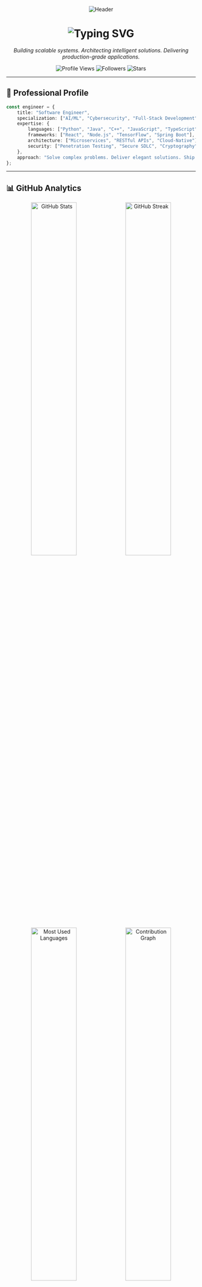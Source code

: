 <!-- 🌌 GitHub Profile Banner -->
<p align="center">
  <img src="https://github.com/mohamedalrashadi/mohamedalrashadi/blob/main/github-header-banner.png" alt="Header" />
</p>

<h1 align="center">
  <img src="https://readme-typing-svg.herokuapp.com?font=Fira+Code&weight=600&size=28&pause=1000&color=58A6FF&center=true&vCenter=true&width=600&lines=Mohammed+Al+Rashadi;Software+Engineer;AI+%7C+Security+%7C+Full+Stack;Architect+of+Digital+Solutions" alt="Typing SVG" />
</h1>

<p align="center">
  <em>Building scalable systems. Architecting intelligent solutions. Delivering production-grade applications.</em>
</p>

<p align="center">
  <img src="https://komarev.com/ghpvc/?username=mohamedalrashadi&label=Profile%20Views&color=0891b2&style=flat" alt="Profile Views" />
  <img src="https://img.shields.io/github/followers/mohamedalrashadi?label=Followers&style=flat&color=0891b2" alt="Followers" />
  <img src="https://img.shields.io/github/stars/mohamedalrashadi?label=Total%20Stars&style=flat&color=0891b2" alt="Stars" />
</p>

---

## 💼 **Professional Profile**

```typescript
const engineer = {
    title: "Software Engineer",
    specialization: ["AI/ML", "Cybersecurity", "Full-Stack Development"],
    expertise: {
        languages: ["Python", "Java", "C++", "JavaScript", "TypeScript"],
        frameworks: ["React", "Node.js", "TensorFlow", "Spring Boot"],
        architecture: ["Microservices", "RESTful APIs", "Cloud-Native"],
        security: ["Penetration Testing", "Secure SDLC", "Cryptography"]
    },
    approach: "Solve complex problems. Deliver elegant solutions. Ship at scale."
};
```

---

## 📊 **GitHub Analytics**

<p align="center">
  <img width="49%" src="https://github-readme-stats.vercel.app/api?username=mohamedalrashadi&show_icons=true&theme=github_dark&hide_border=true&bg_color=0D1117&title_color=58A6FF&icon_color=1F6FEB&text_color=C9D1D9&ring_color=58A6FF&count_private=true&include_all_commits=true&cache_seconds=1800" alt="GitHub Stats" />
  <img width="49%" src="https://streak-stats.demolab.com/?user=mohamedalrashadi&theme=github-dark-blue&hide_border=true&background=0D1117&ring=58A6FF&fire=FF6B6B&currStreakLabel=58A6FF&sideLabels=C9D1D9&dates=8B949E" alt="GitHub Streak" />
</p>

<p align="center">
  <img width="49%" src="https://github-readme-stats.vercel.app/api/top-langs/?username=mohamedalrashadi&layout=compact&theme=github_dark&hide_border=true&bg_color=0D1117&title_color=58A6FF&text_color=C9D1D9&langs_count=8&hide=html,css" alt="Most Used Languages" />
  <img width="49%" src="https://github-readme-activity-graph.vercel.app/graph?username=mohamedalrashadi&theme=github-compact&hide_border=true&bg_color=0D1117&color=58A6FF&line=1F6FEB&point=58A6FF&area=true&area_color=1F6FEB&height=180" alt="Contribution Graph" />
</p>

---

## 🛠️ **Technology Stack**

<div align="center">

### Languages & Core Technologies

![Python](https://img.shields.io/badge/Python-3776AB?style=for-the-badge&logo=python&logoColor=white)
![Java](https://img.shields.io/badge/Java-ED8B00?style=for-the-badge&logo=openjdk&logoColor=white)
![C++](https://img.shields.io/badge/C++-00599C?style=for-the-badge&logo=cplusplus&logoColor=white)
![JavaScript](https://img.shields.io/badge/JavaScript-F7DF1E?style=for-the-badge&logo=javascript&logoColor=black)
![TypeScript](https://img.shields.io/badge/TypeScript-007ACC?style=for-the-badge&logo=typescript&logoColor=white)

### Web Technologies

![HTML5](https://img.shields.io/badge/HTML5-E34F26?style=for-the-badge&logo=html5&logoColor=white)
![CSS3](https://img.shields.io/badge/CSS3-1572B6?style=for-the-badge&logo=css3&logoColor=white)
![React](https://img.shields.io/badge/React-20232A?style=for-the-badge&logo=react&logoColor=61DAFB)
![Node.js](https://img.shields.io/badge/Node.js-339933?style=for-the-badge&logo=nodedotjs&logoColor=white)
![Express.js](https://img.shields.io/badge/Express.js-000000?style=for-the-badge&logo=express&logoColor=white)

### AI/ML & Data Science

![TensorFlow](https://img.shields.io/badge/TensorFlow-FF6F00?style=for-the-badge&logo=tensorflow&logoColor=white)
![PyTorch](https://img.shields.io/badge/PyTorch-EE4C2C?style=for-the-badge&logo=pytorch&logoColor=white)
![scikit-learn](https://img.shields.io/badge/scikit--learn-F7931E?style=for-the-badge&logo=scikit-learn&logoColor=white)
![Pandas](https://img.shields.io/badge/Pandas-150458?style=for-the-badge&logo=pandas&logoColor=white)
![NumPy](https://img.shields.io/badge/NumPy-013243?style=for-the-badge&logo=numpy&logoColor=white)

### Database & Cloud

![PostgreSQL](https://img.shields.io/badge/PostgreSQL-316192?style=for-the-badge&logo=postgresql&logoColor=white)
![MongoDB](https://img.shields.io/badge/MongoDB-47A248?style=for-the-badge&logo=mongodb&logoColor=white)
![Redis](https://img.shields.io/badge/Redis-DC382D?style=for-the-badge&logo=redis&logoColor=white)
![AWS](https://img.shields.io/badge/AWS-232F3E?style=for-the-badge&logo=amazon-aws&logoColor=white)
![Docker](https://img.shields.io/badge/Docker-2496ED?style=for-the-badge&logo=docker&logoColor=white)

### Tools & Platforms

![Git](https://img.shields.io/badge/Git-F05032?style=for-the-badge&logo=git&logoColor=white)
![Linux](https://img.shields.io/badge/Linux-FCC624?style=for-the-badge&logo=linux&logoColor=black)
![VS Code](https://img.shields.io/badge/VS_Code-007ACC?style=for-the-badge&logo=visual-studio-code&logoColor=white)
![Postman](https://img.shields.io/badge/Postman-FF6C37?style=for-the-badge&logo=postman&logoColor=white)

</div>

---

## 📂 **Featured Projects**

<div align="center">
  <a href="https://github.com/mohamedalrashadi/Java">
    <img width="49%" src="https://github-readme-stats.vercel.app/api/pin/?username=mohamedalrashadi&repo=Java&theme=github_dark&hide_border=true&bg_color=0D1117&title_color=58A6FF&icon_color=1F6FEB&text_color=C9D1D9&description_lines_count=2" />
  </a>
  <a href="https://github.com/mohamedalrashadi/Cpp">
    <img width="49%" src="https://github-readme-stats.vercel.app/api/pin/?username=mohamedalrashadi&repo=Cpp&theme=github_dark&hide_border=true&bg_color=0D1117&title_color=58A6FF&icon_color=1F6FEB&text_color=C9D1D9&description_lines_count=2" />
  </a>
</div>

<div align="center">
  <a href="https://github.com/mohamedalrashadi/Python">
    <img width="49%" src="https://github-readme-stats.vercel.app/api/pin/?username=mohamedalrashadi&repo=Python&theme=github_dark&hide_border=true&bg_color=0D1117&title_color=58A6FF&icon_color=1F6FEB&text_color=C9D1D9&description_lines_count=2" />
  </a>
  <a href="https://github.com/mohamedalrashadi/Javascript">
    <img width="49%" src="https://github-readme-stats.vercel.app/api/pin/?username=mohamedalrashadi&repo=Javascript&theme=github_dark&hide_border=true&bg_color=0D1117&title_color=58A6FF&icon_color=1F6FEB&text_color=C9D1D9&description_lines_count=2" />
  </a>
</div>

---

## 🎯 **Core Competencies**

<table>
<tr>
<td width="50%" valign="top">

### 💻 **Software Engineering**

**Enterprise-Grade Development**
- **System Architecture** – Designing scalable microservices and distributed systems
- **Design Patterns** – Implementing Gang of Four patterns, SOLID principles, and clean architecture
- **Algorithm Engineering** – Optimizing for time/space complexity, performance tuning
- **Code Quality** – TDD, CI/CD, code reviews, and automated testing
- **API Development** – RESTful services, GraphQL, WebSockets
- **Database Design** – Normalization, indexing, query optimization, ORM frameworks

**Technical Leadership**
- Architecture decisions and technical documentation
- Code review and mentoring junior developers
- Agile/Scrum methodologies and sprint planning

</td>
<td width="50%" valign="top">

### 🤖 **Artificial Intelligence & Machine Learning**

**ML Engineering**
- **Supervised Learning** – Classification, regression, ensemble methods
- **Deep Learning** – CNNs, RNNs, Transformers, transfer learning
- **NLP** – Text classification, sentiment analysis, language models, embeddings
- **Computer Vision** – Object detection, image segmentation, facial recognition
- **Model Deployment** – MLOps, model serving, A/B testing, monitoring
- **Data Engineering** – ETL pipelines, feature engineering, data preprocessing

**Frameworks & Tools**
- TensorFlow, PyTorch, Keras for model development
- Scikit-learn for classical ML algorithms
- Hugging Face for state-of-the-art NLP models

</td>
</tr>
<tr>
<td width="50%" valign="top">

### 🔐 **Cybersecurity**

**Security Engineering**
- **Application Security** – OWASP Top 10, secure coding practices, code analysis
- **Penetration Testing** – Network scanning, vulnerability assessment, exploitation
- **Cryptography** – Symmetric/asymmetric encryption, hashing, digital signatures
- **Network Security** – Firewalls, IDS/IPS, VPN, SSL/TLS implementation
- **Security Auditing** – Compliance (ISO 27001, GDPR), risk assessment
- **Incident Response** – Threat detection, forensics, remediation strategies

**Security Tools**
- Metasploit, Burp Suite, Wireshark, Nmap
- SIEM platforms and security automation
- Container security (Docker, Kubernetes)

</td>
<td width="50%" valign="top">

### 🌐 **Full-Stack Development**

**Frontend Excellence**
- **Modern Frameworks** – React, Vue.js, Next.js for SPAs
- **Responsive Design** – Mobile-first approach, CSS Grid/Flexbox, Tailwind CSS
- **State Management** – Redux, Context API, Zustand
- **Performance** – Code splitting, lazy loading, optimization techniques
- **Testing** – Jest, React Testing Library, E2E testing

**Backend Mastery**
- **Node.js Ecosystem** – Express, NestJS, real-time applications
- **Java Enterprise** – Spring Boot, Hibernate, microservices
- **Database Systems** – SQL (PostgreSQL, MySQL), NoSQL (MongoDB, Redis)
- **Cloud Deployment** – AWS, Azure, containerization with Docker
- **DevOps** – CI/CD pipelines, monitoring, logging, Kubernetes

</td>
</tr>
</table>

---

## 🏆 **Professional Achievements**

<div align="center">

```diff
+ 500+ Problems Solved across LeetCode, HackerRank, Codeforces
+ 50+ Production-Grade Projects delivered
+ 10+ Open-Source Contributions to major repositories
+ Expert-Level Algorithmic Problem Solver
+ Full-Stack Application Architect
```

<img src="https://github-profile-trophy.vercel.app/?username=mohamedalrashadi&theme=tokyonight&no-frame=true&no-bg=false&margin-w=4&row=2&column=4" alt="GitHub Trophies" />

</div>

---

## 📚 **Continuous Innovation**

```yaml
Research & Development:
  - Advanced Machine Learning architectures
  - Zero-Trust Security frameworks
  - Serverless architectures and edge computing
  - Real-time data processing systems

Industry Engagement:
  - Technical blog writing and conference speaking
  - Open-source project maintenance
  - Mentoring aspiring developers
  - Contributing to cutting-edge research
```

---

## 💡 **Engineering Philosophy**

<div align="center">

> *"Great software is not built, it's engineered. Every line matters. Every decision counts."*

### Core Principles

```typescript
const principles = {
    code: "Clean, maintainable, and self-documenting",
    architecture: "Scalable, resilient, and future-proof",
    security: "Zero-trust, defense-in-depth, secure-by-design",
    performance: "Optimized, monitored, continuously improved",
    collaboration: "Open communication, knowledge sharing, team growth"
};
```

**Build with precision. Engineer with purpose. Deploy with confidence.**

</div>

---

## 🤝 **Professional Network**

<div align="center">

[![LinkedIn](https://img.shields.io/badge/LinkedIn-0077B5?style=for-the-badge&logo=linkedin&logoColor=white)](https://linkedin.com/in/mohamedalrashadi)
[![Email](https://img.shields.io/badge/Email-D14836?style=for-the-badge&logo=gmail&logoColor=white)](mailto:your.email@example.com)
[![Portfolio](https://img.shields.io/badge/Portfolio-000000?style=for-the-badge&logo=About.me&logoColor=white)](https://yourportfolio.com)
[![Twitter](https://img.shields.io/badge/Twitter-1DA1F2?style=for-the-badge&logo=twitter&logoColor=white)](https://twitter.com/yourusername)
[![Stack Overflow](https://img.shields.io/badge/Stack_Overflow-FE7A16?style=for-the-badge&logo=stack-overflow&logoColor=white)](https://stackoverflow.com/users/your-id)

**Available For:**

💼 **Enterprise Consulting** • 🚀 **Technical Architecture** • 🎤 **Speaking Engagements**  
👥 **Team Leadership** • 🔬 **Research Collaboration** • 📝 **Technical Writing**

</div>

---

## 📈 **Development Activity**

<div align="center">

### 💭 **Engineering Wisdom**

![Quote](https://quotes-github-readme.vercel.app/api?type=horizontal&theme=tokyonight)

---

### 📊 **Contribution Heatmap**

<img src="https://ghchart.rshah.org/58A6FF/mohamedalrashadi" alt="Contribution Graph" />

</div>

---

<div align="center">

### 🎯 **"Engineering Excellence Through Continuous Innovation"**

**⭐ Explore my repositories** • **🔔 Follow for cutting-edge solutions** • **💬 Let's architect the future**

<img src="https://capsule-render.vercel.app/api?type=waving&color=gradient&customColorList=6,11,20&height=100&section=footer&text=Engineering+Tomorrow's+Solutions&fontSize=30&fontColor=fff&animation=twinkling" />

</div>

---

**Last Updated:** *October 2025*

---

> *"Code is poetry. Architecture is art. Engineering is mastery."*
